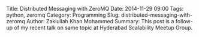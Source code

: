 Title: Distributed Messaging with ZeroMQ
Date: 2014-11-29 09:00
Tags: python, zeromq
Category: Programming
Slug: distributed-messaging-with-zeromq
Author: Zakiullah Khan Mohammed
Summary: This post is a follow-up of my recent talk on same topic at Hyderabad Scalability Meetup Group.

<script async class="speakerdeck-embed" data-id="10241bf059f101326f2a4e55f5ecb48c" data-ratio="1.77777777777778" src="//speakerdeck.com/assets/embed.js"></script>